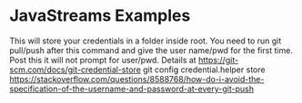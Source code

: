 # JavaStreams Examples
This will store your credentials in a folder inside root. You need to run git pull/push after this command and give the user name/pwd for the first time. Post this it will not prompt for user/pwd. Details at https://git-scm.com/docs/git-credential-store
git config credential.helper store
https://stackoverflow.com/questions/8588768/how-do-i-avoid-the-specification-of-the-username-and-password-at-every-git-push
